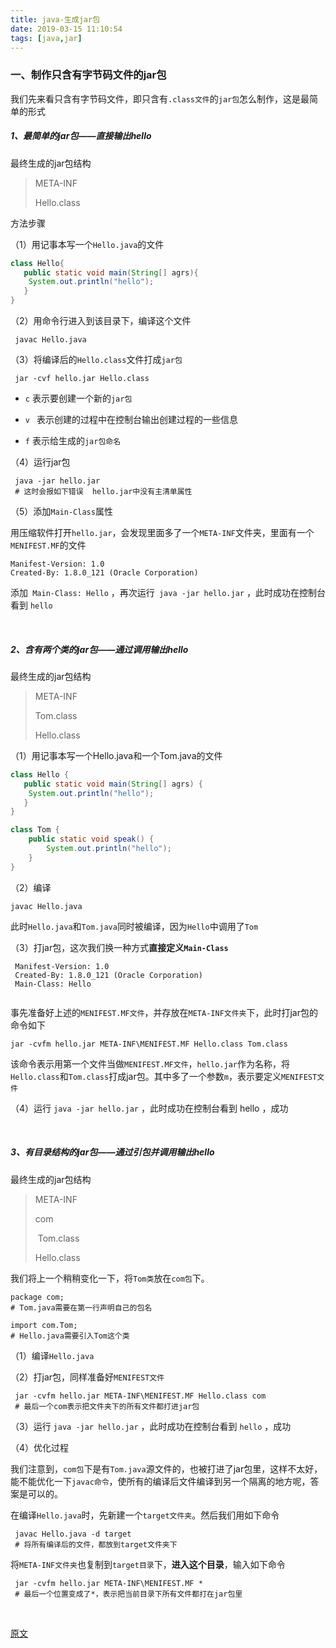 ```yaml
---
title: java-生成jar包
date: 2019-03-15 11:10:54
tags: [java,jar]
---
```


### 一、制作只含有字节码文件的jar包

我们先来看只含有字节码文件，即只含有`.class文件`的`jar包`怎么制作，这是最简单的形式

##### 1、最简单的jar包——直接输出hello

最终生成的jar包结构

> META-INF
>
> Hello.class

方法步骤

（1）用记事本写一个`Hello.java`的文件

```java
class Hello{
   public static void main(String[] agrs){
   	System.out.println("hello");
   }
}
```



（2）用命令行进入到该目录下，编译这个文件

```
 javac Hello.java 
```



（3）将编译后的`Hello.class`文件打成`jar包` 

```
 jar -cvf hello.jar Hello.class 
```

- `c` 表示要创建一个新的`jar包` 

- `v ` 表示创建的过程中在控制台输出创建过程的一些信息

- `f` 表示给生成的`jar包命名` 



（4）运行jar包

```
 java -jar hello.jar
 # 这时会报如下错误  hello.jar中没有主清单属性 
```



（5）添加`Main-Class`属性

用压缩软件打开`hello.jar`，会发现里面多了一个`META-INF`文件夹，里面有一个`MENIFEST.MF`的文件

```
Manifest-Version: 1.0
Created-By: 1.8.0_121 (Oracle Corporation)

```

添加` Main-Class: Hello` ，再次运行` java -jar hello.jar` ，此时成功在控制台看到 `hello ` 

<!--more-->

<br/>



##### 2、含有两个类的jar包——通过调用输出hello

最终生成的jar包结构

> META-INF
>
> Tom.class
>
> Hello.class



（1）用记事本写一个Hello.java和一个Tom.java的文件

```java
class Hello {
   public static void main(String[] agrs) {
   	System.out.println("hello");
   }
}
```

```java
class Tom {
	public static void speak() {
		System.out.println("hello");
	}
}
```



（2）编译

```
javac Hello.java 
```

此时`Hello.java`和`Tom.java`同时被编译，因为`Hello`中调用了`Tom` 



（3）打jar包，这次我们换一种方式**直接定义`Main-Class`** 

```
 Manifest-Version: 1.0
 Created-By: 1.8.0_121 (Oracle Corporation)
 Main-Class: Hello
 
```

事先准备好上述的`MENIFEST.MF文件`，并存放在`META-INF文件夹`下，此时打jar包的命令如下

```
jar -cvfm hello.jar META-INF\MENIFEST.MF Hello.class Tom.class 
```

该命令表示用第一个文件当做`MENIFEST.MF文件`，`hello.jar`作为名称，将`Hello.class`和`Tom.class`打成jar包。其中多了一个参数`m`，表示要定义`MENIFEST文件` 



（4）运行 `java -jar hello.jar` ，此时成功在控制台看到  hello ，成功

<br/>



##### 3、有目录结构的jar包——通过引包并调用输出hello

最终生成的jar包结构

> META-INF
>
> com
>
> ​	Tom.class
>
> Hello.class

我们将上一个稍稍变化一下，将`Tom类`放在`com包`下。

```
package com;
# Tom.java需要在第一行声明自己的包名
```

```
import com.Tom;
# Hello.java需要引入Tom这个类
```



（1）编译`Hello.java`



（2）打jar包，同样准备好`MENIFEST文件`

```
 jar -cvfm hello.jar META-INF\MENIFEST.MF Hello.class com 
 # 最后一个com表示把文件夹下的所有文件都打进jar包
```



（3）运行 `java -jar hello.jar`  ，此时成功在控制台看到  `hello` ，成功



（4）优化过程

我们注意到，`com包`下是有`Tom.java`源文件的，也被打进了jar包里，这样不太好，能不能优化一下`javac命令`，使所有的编译后文件编译到另一个隔离的地方呢，答案是可以的。

在编译`Hello.java`时，先新建一个`target文件夹`。然后我们用如下命令

```
 javac Hello.java -d target
 # 将所有编译后的文件，都放到target文件夹下
```

将`META-INF文件夹`也复制到`target目录`下，**进入这个目录**，输入如下命令

```
 jar -cvfm hello.jar META-INF\MENIFEST.MF * 
 # 最后一个位置变成了*，表示把当前目录下所有文件都打在jar包里
```

<br/>



[原文](https://www.cnblogs.com/mq0036/p/8566427.html#a11) 